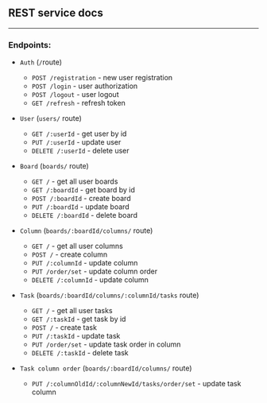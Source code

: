 ## REST service docs
---
### Endpoints:
- `Auth` (`/`route)
    - `POST /registration` - new user registration
    - `POST /login` - user authorization
    - `POST /logout` - user logout
    - `GET /refresh` - refresh token


- `User` (`users/` route)
    - `GET /:userId` - get user by id
    - `PUT /:userId` - update user
    - `DELETE /:userId` - delete user


- `Board` (`boards/` route)
    - `GET /` - get all user boards
    - `GET /:boardId` - get board by id
    - `POST /:boardId` - create board
    - `PUT /:boardId` - update board
    - `DELETE /:boardId` - delete board


- `Column` (`boards/:boardId/columns/` route)
    - `GET /` - get all user columns
    - `POST /` - create column
    - `PUT /:columnId` - update column
    - `PUT /order/set` - update column order
    - `DELETE /:columnId` - update column


- `Task` (`boards/:boardId/columns/:columnId/tasks` route)
    - `GET /` - get all user tasks
    - `GET /:taskId` - get task by id
    - `POST /` - create task
    - `PUT /:taskId` - update task
    - `PUT /order/set` - update task order in column
    - `DELETE /:taskId` - delete task


- `Task column order` (`boards/:boardId/columns/` route)
    - `PUT /:columnOldId/:columnNewId/tasks/order/set` - update task column

